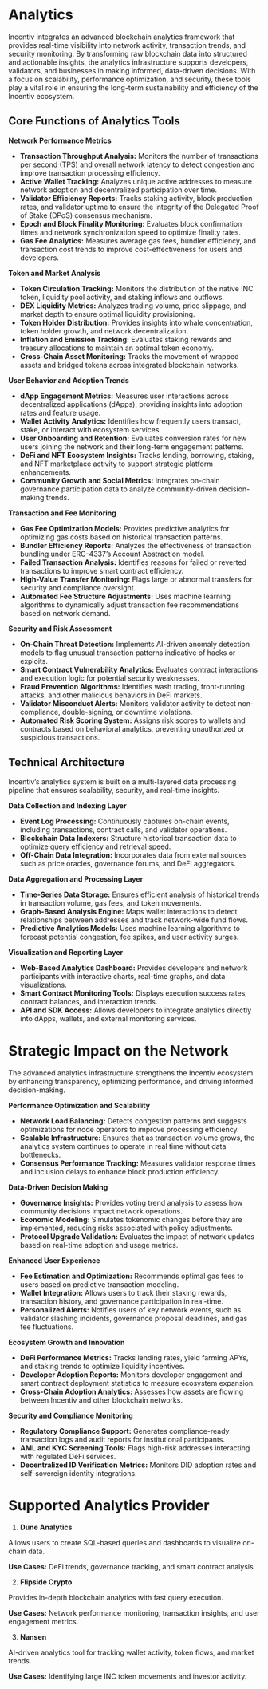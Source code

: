 


# Analytics

Incentiv integrates an advanced blockchain analytics framework that provides real-time visibility into network activity, transaction trends, and security monitoring. By transforming raw blockchain data into structured and actionable insights, the analytics infrastructure supports developers, validators, and businesses in making informed, data-driven decisions. With a focus on scalability, performance optimization, and security, these tools play a vital role in ensuring the long-term sustainability and efficiency of the Incentiv ecosystem.

## Core Functions of Analytics Tools

**Network Performance Metrics**

* **Transaction Throughput Analysis:** Monitors the number of transactions per second (TPS) and overall network latency to detect congestion and improve transaction processing efficiency.
* **Active Wallet Tracking:** Analyzes unique active addresses to measure network adoption and decentralized participation over time.
* **Validator Efficiency Reports:** Tracks staking activity, block production rates, and validator uptime to ensure the integrity of the Delegated Proof of Stake (DPoS) consensus mechanism.
* **Epoch and Block Finality Monitoring:** Evaluates block confirmation times and network synchronization speed to optimize finality rates.
* **Gas Fee Analytics:** Measures average gas fees, bundler efficiency, and transaction cost trends to improve cost-effectiveness for users and developers.

**Token and Market Analysis**

* **Token Circulation Tracking:** Monitors the distribution of the native INC token, liquidity pool activity, and staking inflows and outflows.
* **DEX Liquidity Metrics:** Analyzes trading volume, price slippage, and market depth to ensure optimal liquidity provisioning.
* **Token Holder Distribution:** Provides insights into whale concentration, token holder growth, and network decentralization.
* **Inflation and Emission Tracking:** Evaluates staking rewards and treasury allocations to maintain an optimal token economy.
* **Cross-Chain Asset Monitoring:** Tracks the movement of wrapped assets and bridged tokens across integrated blockchain networks.

**User Behavior and Adoption Trends**

* **dApp Engagement Metrics:** Measures user interactions across decentralized applications (dApps), providing insights into adoption rates and feature usage.
* **Wallet Activity Analytics:** Identifies how frequently users transact, stake, or interact with ecosystem services.
* **User Onboarding and Retention:** Evaluates conversion rates for new users joining the network and their long-term engagement patterns.
* **DeFi and NFT Ecosystem Insights:** Tracks lending, borrowing, staking, and NFT marketplace activity to support strategic platform enhancements.
* **Community Growth and Social Metrics:** Integrates on-chain governance participation data to analyze community-driven decision-making trends.

**Transaction and Fee Monitoring**

* **Gas Fee Optimization Models:** Provides predictive analytics for optimizing gas costs based on historical transaction patterns.
* **Bundler Efficiency Reports:** Analyzes the effectiveness of transaction bundling under ERC-4337’s Account Abstraction model.
* **Failed Transaction Analysis:** Identifies reasons for failed or reverted transactions to improve smart contract efficiency.
* **High-Value Transfer Monitoring:** Flags large or abnormal transfers for security and compliance oversight.
* **Automated Fee Structure Adjustments:** Uses machine learning algorithms to dynamically adjust transaction fee recommendations based on network demand.

**Security and Risk Assessment**

* **On-Chain Threat Detection:** Implements AI-driven anomaly detection models to flag unusual transaction patterns indicative of hacks or exploits.
* **Smart Contract Vulnerability Analytics:** Evaluates contract interactions and execution logic for potential security weaknesses.
* **Fraud Prevention Algorithms:** Identifies wash trading, front-running attacks, and other malicious behaviors in DeFi markets.
* **Validator Misconduct Alerts:** Monitors validator activity to detect non-compliance, double-signing, or downtime violations.
* **Automated Risk Scoring System:** Assigns risk scores to wallets and contracts based on behavioral analytics, preventing unauthorized or suspicious transactions.

## Technical Architecture

Incentiv’s analytics system is built on a multi-layered data processing pipeline that ensures scalability, security, and real-time insights.

**Data Collection and Indexing Layer**

* **Event Log Processing:** Continuously captures on-chain events, including transactions, contract calls, and validator operations.
* **Blockchain Data Indexers:** Structure historical transaction data to optimize query efficiency and retrieval speed.
* **Off-Chain Data Integration:** Incorporates data from external sources such as price oracles, governance forums, and DeFi aggregators.

**Data Aggregation and Processing Layer**

* **Time-Series Data Storage:** Ensures efficient analysis of historical trends in transaction volume, gas fees, and token movements.
* **Graph-Based Analysis Engine:** Maps wallet interactions to detect relationships between addresses and track network-wide fund flows.
* **Predictive Analytics Models:** Uses machine learning algorithms to forecast potential congestion, fee spikes, and user activity surges.

**Visualization and Reporting Layer**

* **Web-Based Analytics Dashboard:** Provides developers and network participants with interactive charts, real-time graphs, and data visualizations.
* **Smart Contract Monitoring Tools:** Displays execution success rates, contract balances, and interaction trends.
* **API and SDK Access:** Allows developers to integrate analytics directly into dApps, wallets, and external monitoring services.

# Strategic Impact on the Network

The advanced analytics infrastructure strengthens the Incentiv ecosystem by enhancing transparency, optimizing performance, and driving informed decision-making.

**Performance Optimization and Scalability**

* **Network Load Balancing:** Detects congestion patterns and suggests optimizations for node operators to improve processing efficiency.
* **Scalable Infrastructure:** Ensures that as transaction volume grows, the analytics system continues to operate in real time without data bottlenecks.
* **Consensus Performance Tracking:** Measures validator response times and inclusion delays to enhance block production efficiency.

**Data-Driven Decision Making**

* **Governance Insights:** Provides voting trend analysis to assess how community decisions impact network operations.
* **Economic Modeling:** Simulates tokenomic changes before they are implemented, reducing risks associated with policy adjustments.
* **Protocol Upgrade Validation:** Evaluates the impact of network updates based on real-time adoption and usage metrics.

**Enhanced User Experience**

* **Fee Estimation and Optimization:** Recommends optimal gas fees to users based on predictive transaction modeling.
* **Wallet Integration:** Allows users to track their staking rewards, transaction history, and governance participation in real-time.
* **Personalized Alerts:** Notifies users of key network events, such as validator slashing incidents, governance proposal deadlines, and gas fee fluctuations.

**Ecosystem Growth and Innovation**

* **DeFi Performance Metrics:** Tracks lending rates, yield farming APYs, and staking trends to optimize liquidity incentives.
* **Developer Adoption Reports:** Monitors developer engagement and smart contract deployment statistics to measure ecosystem expansion.
* **Cross-Chain Adoption Analytics:** Assesses how assets are flowing between Incentiv and other blockchain networks.

**Security and Compliance Monitoring**

* **Regulatory Compliance Support:** Generates compliance-ready transaction logs and audit reports for institutional participants.
* **AML and KYC Screening Tools:** Flags high-risk addresses interacting with regulated DeFi services.
* **Decentralized ID Verification Metrics:** Monitors DID adoption rates and self-sovereign identity integrations.

# Supported Analytics Provider

1. **Dune Analytics**

Allows users to create SQL-based queries and dashboards to visualize on-chain data.

**Use Cases:** DeFi trends, governance tracking, and smart contract analysis.

2. **Flipside Crypto**

Provides in-depth blockchain analytics with fast query execution.

**Use Cases:** Network performance monitoring, transaction insights, and user engagement metrics.

3. **Nansen**

AI-driven analytics tool for tracking wallet activity, token flows, and market trends.

**Use Cases:** Identifying large INC token movements and investor activity.

          